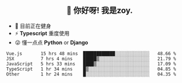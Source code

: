 <h2 align="center">👋 你好呀! 我是zoy.</h2>

- 🤔 目前正在健身
- ⚡ **Typescript** 重度使用
- 😜 懂一点点 **Python** or **Django**






<!--
**l-zoy/l-zoy** is a ✨ _special_ ✨ repository because its `README.md` (this file) appears on your GitHub profile.

Here are some ideas to get you started:

- 🔭 I’m currently working on ...
- 🌱 I’m currently learning ...
- 👯 I’m looking to collaborate on ...
- 🤔 I’m looking for help with ...
- 💬 Ask me about ...
- 📫 How to reach me: ...
- 😄 Pronouns: ...
- ⚡ Fun fact: ...
-->

<!--START_SECTION:waka-->
```text
Vue.js       15 hrs 48 mins  ████████████░░░░░░░░░░░░░   48.66 % 
JSX          7 hrs 4 mins    █████▒░░░░░░░░░░░░░░░░░░░   21.79 % 
JavaScript   5 hrs 33 mins   ████▒░░░░░░░░░░░░░░░░░░░░   17.09 % 
TypeScript   1 hr 34 mins    █▒░░░░░░░░░░░░░░░░░░░░░░░   04.85 % 
Other        1 hr 24 mins    █░░░░░░░░░░░░░░░░░░░░░░░░   04.35 % 
```
<!--END_SECTION:waka-->

